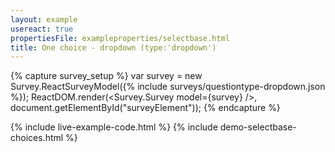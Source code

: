 ```yaml
---
layout: example
usereact: true
propertiesFile: exampleproperties/selectbase.html
title: One choice - dropdown (type:'dropdown')
---
```

{% capture survey_setup %}
var survey = new Survey.ReactSurveyModel({% include surveys/questiontype-dropdown.json %});
ReactDOM.render(<Survey.Survey model={survey} />, document.getElementById("surveyElement"));
{% endcapture %}

{% include live-example-code.html %}
{% include demo-selectbase-choices.html %}